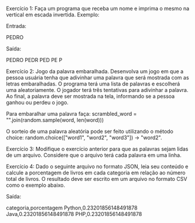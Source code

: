 Exercício 1: Faça um programa que receba um nome e imprima o mesmo na vertical em escada invertida. Exemplo:

Entrada:

PEDRO

Saída:

PEDRO
PEDR
PED
PE
P




Exercício 2: Jogo da palavra embaralhada. Desenvolva um jogo em que a pessoa usuária tenha que adivinhar uma palavra que será mostrada com as letras embaralhadas. O programa terá uma lista de palavras e escolherá uma aleatoriamente. O jogador terá três tentativas para adivinhar a palavra. Ao final, a palavra deve ser mostrada na tela, informando se a pessoa ganhou ou perdeu o jogo.

Para embaralhar uma palavra faça: scrambled_word = "".join(random.sample(word, len(word)))

O sorteio de uma palavra aleatória pode ser feito utilizando o método choice: random.choice(["word1", "word2", "word3"]) -> "word2".




Exercício 3: Modifique o exercício anterior para que as palavras sejam lidas de um arquivo. Considere que o arquivo terá cada palavra em uma linha.




Exercício 4: Dado o seguinte arquivo no formato JSON, leia seu conteúdo e calcule a porcentagem de livros em cada categoria em relação ao número total de livros. O resultado deve ser escrito em um arquivo no formato CSV como o exemplo abaixo.

Saída:

categoria,porcentagem
Python,0.23201856148491878
Java,0.23201856148491878
PHP,0.23201856148491878